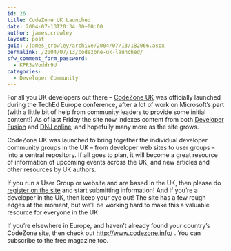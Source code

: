 ```yaml
---
id: 26
title: CodeZone UK Launched
date: 2004-07-13T20:34:00+00:00
author: james.crowley
layout: post
guid: /james_crowley/archive/2004/07/13/182066.aspx
permalink: /2004/07/13/codezone-uk-launched/
sfw_comment_form_password:
  - KPR3aVoddr9U
categories:
  - Developer Community
---
```

For all you UK developers out there &#8211; [CodeZone UK](http://www.codezone.org.uk/) was officially launched during the TechEd Europe conference, after a lot of work on Microsoft&#8217;s part (with a little bit of help from community leaders to provide some initial content!) As of last Friday the site now indexes content from both [Developer Fusion](http://www.developerfusion.com/) and [DNJ online](http://dnjonline.com/), and hopefully many more as the site grows.

CodeZone UK was launched to bring together the individual developer community groups in the UK &#8211; from developer web sites to user groups &#8211; into a central repository. If all goes to plan, it will become a great resource of information of upcoming events across the UK, and new articles and other resources by UK authors.

If you run a User Group or website and are based in the UK, then please do [register on the site](http://www.codezone.org.uk/Registration.Codezone) and start submitting information! And if you&#8217;re a developer in the UK, then keep your eye out! The site has a few rough edges at the moment, but we&#8217;ll be working hard to make this a valuable resource for everyone in the UK.

If you&#8217;re elsewhere in Europe, and haven&#8217;t already found your country&#8217;s CodeZone site, then check out <http://www.codezone.info/> . You can subscribe to the free magazine too.